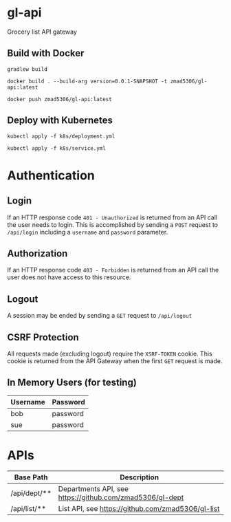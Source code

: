 # gl-api
Grocery list API gateway

## Build with Docker

`gradlew build`

`docker build . --build-arg version=0.0.1-SNAPSHOT -t zmad5306/gl-api:latest`

`docker push zmad5306/gl-api:latest`

## Deploy with Kubernetes

`kubectl apply -f k8s/deployment.yml`

`kubectl apply -f k8s/service.yml`

# Authentication

## Login

If an HTTP response code `401 - Unauthorized` is returned from an API call the user needs to login. This is accomplished by sending a `POST` request to `/api/login` including a `username` and `password` parameter.

## Authorization

If an HTTP response code `403 - Forbidden` is returned from an API call the user does not have access to this resource.

## Logout

A session may be ended by sending a `GET` request to `/api/logout`

## CSRF Protection

All requests made (excluding logout) require the `XSRF-TOKEN` cookie. This cookie is returned from the API Gateway when the first `GET` request is made.

## In Memory Users (for testing)
| Username | Password |
| -------- | -------- |
| bob      | password |
| sue      | password |

# APIs

| Base Path    | Description                                              |
| ------------ | -------------------------------------------------------- |
| /api/dept/** | Departments API, see https://github.com/zmad5306/gl-dept |
| /api/list/** | List API, see https://github.com/zmad5306/gl-list        |
